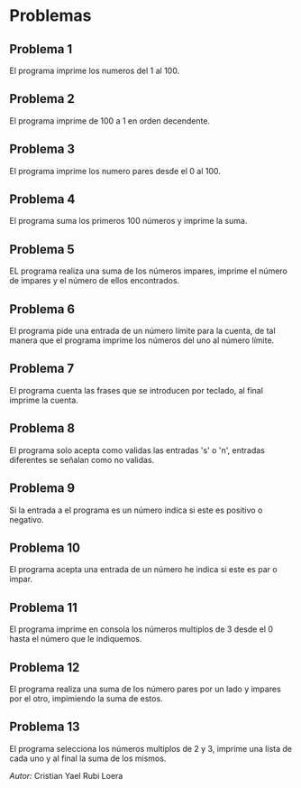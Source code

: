 # Problemas

## Problema 1

El programa imprime los numeros del 1 al 100.

## Problema 2

El programa imprime de 100 a 1 en orden decendente.

## Problema 3

El programa imprime los numero pares desde el 0 al 100.

## Problema 4

El programa suma los primeros 100 números y imprime la suma.

## Problema 5

EL programa realiza una suma de los números impares, imprime el número de impares y el número de ellos encontrados.

## Problema 6

El programa pide una entrada de un número límite para la cuenta, de tal manera que el programa imprime los números del uno al número límite.

## Problema 7

El programa cuenta las frases que se introducen por teclado, al final imprime la cuenta.

## Problema 8

El programa solo acepta como validas las entradas 's' o 'n', entradas diferentes se señalan como no validas.

## Problema 9

Si la entrada a el programa es un número indica si este es positivo o negativo.

## Problema 10

El programa acepta una entrada de un número he indica si este es par o impar.

## Problema 11

El programa imprime en consola los números multiplos de 3 desde el 0 hasta el número que le indiquemos.

## Problema 12

El programa realiza una suma de los número pares por un lado y impares por el otro, impimiendo la suma de estos.

## Problema 13

El programa selecciona los números multiplos de 2 y 3, imprime una lista de cada uno y al final la suma de los mismos.

*Autor:* Cristian Yael Rubi Loera
